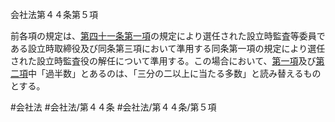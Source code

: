 会社法第４４条第５項

前各項の規定は、[第四十一条第一項](会社法＿＿＿＿第４１条第１項)の規定により選任された設立時監査等委員である設立時取締役及び同条第三項において準用する同条第一項の規定により選任された設立時監査役の解任について準用する。この場合において、[第一項](会社法＿＿＿＿第４４条第１項)及び[第二項](会社法＿＿＿＿第４４条第２項)中「過半数」とあるのは、「三分の二以上に当たる多数」と読み替えるものとする。

#会社法
#会社法/第４４条
#会社法/第４４条/第５項
